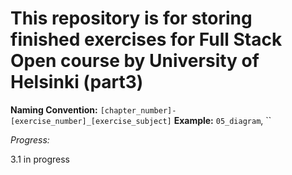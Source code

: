 # This repository is for storing finished exercises for Full Stack Open course by University of Helsinki (part3)

**Naming Convention:** `[chapter_number]-[exercise_number]_[exercise_subject]`
**Example:** `05_diagram`, ``

*Progress:*  

3.1 in progress
